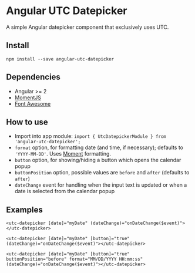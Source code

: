 # Angular UTC Datepicker
A simple Angular datepicker component that exclusively uses UTC.

## Install
`npm install --save angular-utc-datepicker`

## Dependencies
* Angular >= 2
* [MomentJS](http://momentjs.com)
* [Font Awesome](http://fontawesome.io)

## How to use
* Import into app module: `import { UtcDatepickerModule } from 'angular-utc-datepicker';`
* `format` option, for formatting date (and time, if necessary); defaults to `'YYYY-MM-DD'`. Uses [Moment](http://momentjs.com/docs/#/displaying/format/) formatting.
* `button` option, for showing/hiding a button which opens the calendar popup
* `buttonPosition` option, possible values are `before` and `after` (defaults to `after`)
* `dateChange` event for handling when the input text is updated or when a date is selected from the calendar popup

## Examples
```
<utc-datepicker [date]="myDate" (dateChange)="onDateChange($event)"></utc-datepicker>
```
```
<utc-datepicker [date]="myDate" [button]="true" (dateChange)="onDateChange($event)"></utc-datepicker>
```
```
<utc-datepicker [date]="myDate" [button]="true" buttonPosition="before" format="MM/DD/YYYY HH:mm:ss" (dateChange)="onDateChange($event)"></utc-datepicker>
```
